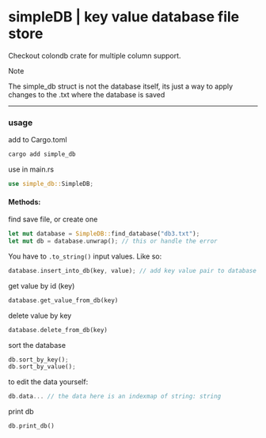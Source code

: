 
# simpleDB | key value database file store

Checkout colondb crate for multiple column support.


> [!NOTE]
> The simple_db struct is not the database itself, 
> its just a way to apply changes to the .txt where the database is saved

---
### usage

<p>
add to Cargo.toml

```sh
cargo add simple_db
```
</p>

<p>
use in main.rs

```rust
use simple_db::SimpleDB;
```
</p>


#### Methods:
find save file, or create one
```rust
let mut database = SimpleDB::find_database("db3.txt");
let mut db = database.unwrap(); // this or handle the error
```
You have to ``.to_string()`` input values.
Like so:
```rust
database.insert_into_db(key, value); // add key value pair to database
```
get value by id (key)
```rust
database.get_value_from_db(key)
```

delete value by key
```rust
database.delete_from_db(key)
```

sort the database
```rust
db.sort_by_key();
db.sort_by_value();
```

to edit the data yourself:
```rust
db.data... // the data here is an indexmap of string: string
```

print db 
```rust
db.print_db()
```
